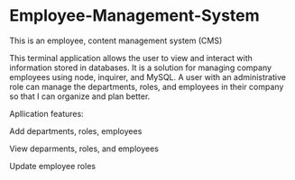 # Employee-Management-System

This is an employee, content management system (CMS)

This terminal application allows the user to view and interact with information stored in databases. It is a solution for managing company employees using node, inquirer, and MySQL.  A user with an administrative role can manage the departments, roles, and employees in their company so that I can organize and plan better.

Apllication features:

Add departments, roles, employees

View deparments, roles, and employees
 
 Update employee roles
